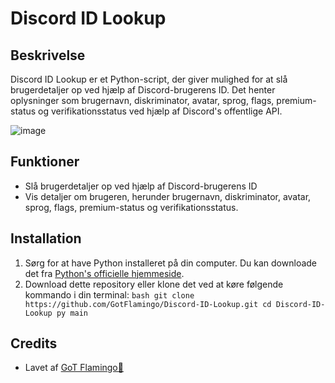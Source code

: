 # Discord ID Lookup

## Beskrivelse
Discord ID Lookup er et Python-script, der giver mulighed for at slå brugerdetaljer op ved hjælp af Discord-brugerens ID. Det henter oplysninger som brugernavn, diskriminator, avatar, sprog, flags, premium-status og verifikationsstatus ved hjælp af Discord's offentlige API.

![image](https://github.com/GotFlamingo/Discord-ID-Lookup/assets/126965713/5dd28f26-5e7c-41da-8ab4-75e4aea2fc0f)


## Funktioner
- Slå brugerdetaljer op ved hjælp af Discord-brugerens ID
- Vis detaljer om brugeren, herunder brugernavn, diskriminator, avatar, sprog, flags, premium-status og verifikationsstatus.

## Installation
1. Sørg for at have Python installeret på din computer. Du kan downloade det fra [Python's officielle hjemmeside](https://www.python.org/downloads/).
2. Download dette repository eller klone det ved at køre følgende kommando i din terminal: ```bash
git clone https://github.com/GotFlamingo/Discord-ID-Lookup.git
cd Discord-ID-Lookup
py main```



## Credits
- Lavet af [GoT Flamingo🦩](https://github.com/gotflamingo)
